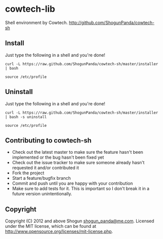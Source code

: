 # cowtech-lib

Shell environment by Cowtech.
http://github.com/ShogunPanda/cowtech-sh

## Install

Just type the following in a shell and you're done!

`curl -L https://raw.github.com/ShogunPanda/cowtech-sh/master/installer | bash`

`source /etc/profile`

## Uninstall

Just type the following in a shell and you're done!

`curl -L https://raw.github.com/ShogunPanda/cowtech-sh/master/installer | bash -s uninstall`

`source /etc/profile`

## Contributing to cowtech-sh
 
* Check out the latest master to make sure the feature hasn't been implemented or the bug hasn't been fixed yet
* Check out the issue tracker to make sure someone already hasn't requested it and/or contributed it
* Fork the project
* Start a feature/bugfix branch
* Commit and push until you are happy with your contribution
* Make sure to add tests for it. This is important so I don't break it in a future version unintentionally.

## Copyright

Copyright (C) 2012 and above Shogun <shogun_panda@me.com>.
Licensed under the MIT license, which can be found at http://www.opensource.org/licenses/mit-license.php.